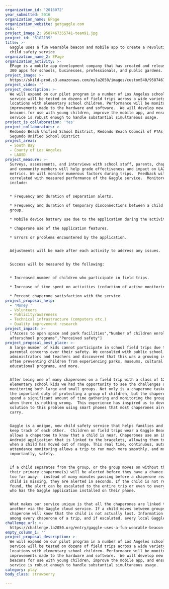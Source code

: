 ```yaml
---
organization_id: '2016072'
year_submitted: 2016
organization_name: EPage
organization_website: getgaggle.com
ein: ''
project_image_2: 9587467355741-team91.jpg
project_id: '6102139'
title: >-
  Gaggle uses a fun wearable beacon and mobile app to create a revolutionary new
  child safety service
organization_name_2: EPage
organization_activity: >-
  EPage is a mobile app development company that has created and released over
  300 apps for schools, businesses, professionals, and public gardens.
project_image: >-
  https://skild-prod.s3.amazonaws.com/myla2050/images/custom540/9587467355741-team91.jpg
project_video: ''
project_description: >-
  We will expand on our pilot program in a number of Los Angeles schools: the
  service will be tested on dozens of field trips across a wide variety of
  locations with elementary school children. Performance will be monitored and
  improvements made to the hardware and software.  We will develop new wearable
  beacons for use with young children, improve the mobile app, and ensure the
  service is robust enough to handle substantial simultaneous usage.
project_is_collaboration: 'Yes'
project_collaborators: >-
  Redondo Beach Unified School District, Redondo Beach Council of PTAs, El
  Segundo Unified School District
project_areas:
  - South Bay
  - County of Los Angeles
  - LAUSD
project_measure: >-
  Surveys, assessments, and interviews with school staff, parents, chaperones,
  and community members will help grade effectiveness and impact on LA2050 play
  metrics. We will monitor numerous factors during trips.  Feedback will be
  correlated with measured performance of the Gaggle service.  Monitored factors
  include:


  * Frequency and duration of separation alerts.

  * Frequency and duration of temporary disconnections between a child and the
  group.

  * Mobile device battery use due to the application during the activity.

  * Chaperone use of the application features.

  * Errors or problems encountered by the application.


  Adjustments will be made after each activity to address any issues.  


  Success will be measured by the following:


  * Increased number of children who participate in field trips.

  * Increase of time spent on activities (reduction of active monitoring time).

  * Percent chaperone satisfaction with the service.
project_proposal_help:
  - 'Money '
  - Volunteers
  - Publicity/awareness
  - Technical infrastructure (computers etc.)
  - Quality improvement research
project_impact: >-
  ["Access to open space and park facilities","Number of children enrolled in
  afterschool programs","Perceived safety"]
project_proposal_best_place: >-
  A large number of kids cannot participate in school field trips due to
  parental concerns over their safety. We consulted with public school
  administrators and teachers and discovered that this was a growing issue,
  often preventing children from experiencing parks, museums, cultural and
  educational programs, and more.


  After being one of many chaperones on a field trip with a class of 125
  elementary school kids we had the opportunity to see the challenges of
  monitoring both large and small groups. Not only is a chaperone tasked with
  the important duty of protecting a group of children, but the chaperone must
  spend a significant amount of time gathering and monitoring the group, even
  when there is nothing wrong.  This experience has inspired us to develop a
  solution to this problem using smart phones that most chaperones already
  carry.


  Gaggle is a unique, new child safety service that helps families and groups
  keep track of each other.  Children on field trips wear a Gaggle Beacon, which
  allows a chaperone to know that a child is near. Chaperones use an iOS or
  Android application that is linked to the bracelets, allowing them to know
  when a child has moved out of range. This real time, continuous, automated
  attendance monitoring allows a trip to run much more smoothly, and more
  importantly, safely.


  If a child separates from the group, or the group moves on without the child,
  their primary chaperone(s) will be alerted before they have a chance to wander
  too far away:  instead of many minutes passing before a chaperone realizes a
  child is missing, they are alerted in seconds. If the child is not readily
  found, the alert can be escalated to the entire trip or even to every person
  who has the Gaggle application installed on their phone.


  What makes our service unique is that all the chaperones are linked to one
  another via the Gaggle cloud service. If a child moves between groups, their
  chaperone will know that the child is not actually lost. Information is shared
  among every chaperone of a trip, and if escalated, every local Gaggle user.
challenge_url: >-
  https://challenge.la2050.org/entry/gaggle-uses-a-fun-wearable-beacon-and-mobile-app-to-create-a-revolutionary-new-child-safety-service
empty_column_1: ''
project_proposal_description: >-
  We will expand on our pilot program in a number of Los Angeles schools: the
  service will be tested on dozens of field trips across a wide variety of
  locations with elementary school children. Performance will be monitored and
  improvements made to the hardware and software.  We will develop new wearable
  beacons for use with young children, improve the mobile app, and ensure the
  service is robust enough to handle substantial simultaneous usage.
category: play
body_class: strawberry

---
```

